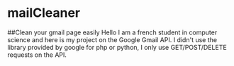 # mailCleaner
##Clean your gmail page easily
Hello I am a french student in computer science and here is my project on the Google Gmail API.
I didn't use the library provided by google for php or python, I only use GET/POST/DELETE requests on the API.
